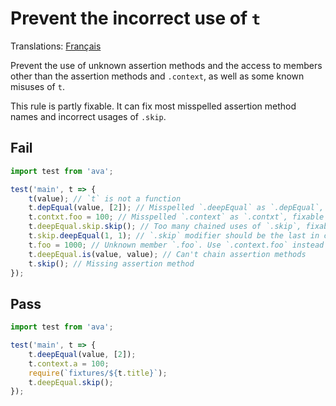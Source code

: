 # Prevent the incorrect use of `t`

Translations: [Français](https://github.com/avajs/ava-docs/blob/master/fr_FR/related/eslint-plugin-ava/docs/rules/use-t-well.md)

Prevent the use of unknown assertion methods and the access to members other than the assertion methods and `.context`, as well as some known misuses of `t`.

This rule is partly fixable. It can fix most misspelled assertion method names and incorrect usages of `.skip`.


## Fail

```js
import test from 'ava';

test('main', t => {
	t(value); // `t` is not a function
	t.depEqual(value, [2]); // Misspelled `.deepEqual` as `.depEqual`, fixable
	t.contxt.foo = 100; // Misspelled `.context` as `.contxt`, fixable
	t.deepEqual.skip.skip(); // Too many chained uses of `.skip`, fixable
	t.skip.deepEqual(1, 1); // `.skip` modifier should be the last in chain, fixable
	t.foo = 1000; // Unknown member `.foo`. Use `.context.foo` instead
	t.deepEqual.is(value, value); // Can't chain assertion methods
	t.skip(); // Missing assertion method
});
```


## Pass

```js
import test from 'ava';

test('main', t => {
	t.deepEqual(value, [2]);
	t.context.a = 100;
	require(`fixtures/${t.title}`);
	t.deepEqual.skip();
});
```
